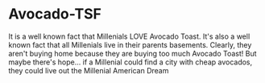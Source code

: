 # Avocado-TSF
It is a well known fact that Millenials LOVE Avocado Toast. It's also a well known fact that all Millenials live in their parents basements.  Clearly, they aren't buying home because they are buying too much Avocado Toast!  But maybe there's hope… if a Millenial could find a city with cheap avocados, they could live out the Millenial American Dream
